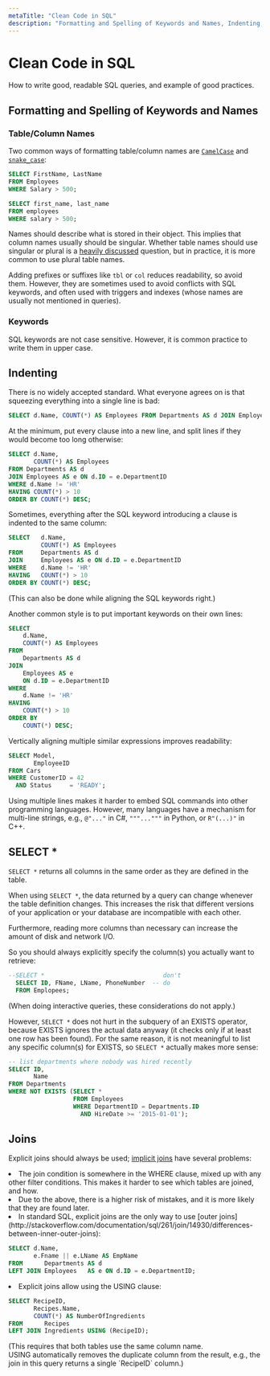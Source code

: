 ```yaml
---
metaTitle: "Clean Code in SQL"
description: "Formatting and Spelling of Keywords and Names, Indenting, SELECT *, Joins"
---
```


# Clean Code in SQL


How to write good, readable SQL queries, and example of good practices.



## Formatting and Spelling of Keywords and Names


### Table/Column Names

Two common ways of formatting table/column names are [`CamelCase`](https://en.wikipedia.org/wiki/Camel_case) and [`snake_case`](https://en.wikipedia.org/wiki/Snake_case):

```sql
SELECT FirstName, LastName
FROM Employees
WHERE Salary > 500;

```

```sql
SELECT first_name, last_name
FROM employees
WHERE salary > 500;

```

Names should describe what is stored in their object. This implies that column names usually should be singular.
Whether table names should use singular or plural is a [heavily discussed](http://stackoverflow.com/questions/338156/table-naming-dilemma-singular-vs-plural-names) question, but in practice, it is more common to use plural table names.

Adding prefixes or suffixes like `tbl` or `col` reduces readability, so avoid them.
However, they are sometimes used to avoid conflicts with SQL keywords, and often used with triggers and indexes (whose names are usually not mentioned in queries).

### Keywords

SQL keywords are not case sensitive.
However, it is common practice to write them in upper case.



## Indenting


There is no widely accepted standard. What everyone agrees on is that squeezing everything into a single line is bad:

```sql
SELECT d.Name, COUNT(*) AS Employees FROM Departments AS d JOIN Employees AS e ON d.ID = e.DepartmentID WHERE d.Name != 'HR' HAVING COUNT(*) > 10 ORDER BY COUNT(*) DESC;

```

At the minimum, put every clause into a new line, and split lines if they would become too long otherwise:

```sql
SELECT d.Name,
       COUNT(*) AS Employees
FROM Departments AS d
JOIN Employees AS e ON d.ID = e.DepartmentID
WHERE d.Name != 'HR'
HAVING COUNT(*) > 10
ORDER BY COUNT(*) DESC;

```

Sometimes, everything after the SQL keyword introducing a clause is indented to the same column:

```sql
SELECT   d.Name,
         COUNT(*) AS Employees
FROM     Departments AS d
JOIN     Employees AS e ON d.ID = e.DepartmentID
WHERE    d.Name != 'HR'
HAVING   COUNT(*) > 10
ORDER BY COUNT(*) DESC;

```

(This can also be done while aligning the SQL keywords right.)

Another common style is to put important keywords on their own lines:

```sql
SELECT
    d.Name,
    COUNT(*) AS Employees
FROM
    Departments AS d
JOIN
    Employees AS e
    ON d.ID = e.DepartmentID
WHERE
    d.Name != 'HR'
HAVING
    COUNT(*) > 10
ORDER BY
    COUNT(*) DESC;

```

Vertically aligning multiple similar expressions improves readability:

```sql
SELECT Model,
       EmployeeID
FROM Cars
WHERE CustomerID = 42
  AND Status     = 'READY';

```

Using multiple lines makes it harder to embed SQL commands into other programming languages.
However, many languages have a mechanism for multi-line strings, e.g., `@"..."` in C#, `"""..."""` in Python, or `R"(...)"` in C++.



## SELECT *


`SELECT *` returns all columns in the same order as they are defined in the table.

When using `SELECT *`, the data returned by a query can change whenever the table definition changes. This increases the risk that different versions of your application or your database are incompatible with each other.

Furthermore, reading more columns than necessary can increase the amount of disk and network I/O.

So you should always explicitly specify the column(s) you actually want to retrieve:

```sql
--SELECT *                                 don't
  SELECT ID, FName, LName, PhoneNumber  -- do
  FROM Emplopees;

```

(When doing interactive queries, these considerations do not apply.)

However, `SELECT *` does not hurt in the subquery of an EXISTS operator, because EXISTS ignores the actual data anyway (it checks only if at least one row has been found). For the same reason, it is not meaningful to list any specific column(s) for EXISTS, so `SELECT *` actually makes more sense:

```sql
-- list departments where nobody was hired recently
SELECT ID,
       Name
FROM Departments
WHERE NOT EXISTS (SELECT *
                  FROM Employees
                  WHERE DepartmentID = Departments.ID
                    AND HireDate >= '2015-01-01');

```



## Joins


Explicit joins should always be used; [implicit joins](http://stackoverflow.com/documentation/sql/261/join/938/implicit-join) have several problems:

<li>
The join condition is somewhere in the WHERE clause, mixed up with any other filter conditions. This makes it harder to see which tables are joined, and how.
</li>
<li>
Due to the above, there is a higher risk of mistakes, and it is more likely that they are found later.
</li>
<li>
In standard SQL, explicit joins are the only way to use [outer joins](http://stackoverflow.com/documentation/sql/261/join/14930/differences-between-inner-outer-joins):

```sql
SELECT d.Name,
       e.Fname || e.LName AS EmpName
FROM      Departments AS d
LEFT JOIN Employees   AS e ON d.ID = e.DepartmentID;

```


</li>
<li>
Explicit joins allow using the USING clause:

```sql
SELECT RecipeID,
       Recipes.Name,
       COUNT(*) AS NumberOfIngredients
FROM      Recipes
LEFT JOIN Ingredients USING (RecipeID);

```


<p>(This requires that both tables use the same column name.<br />
USING automatically removes the duplicate column from the result, e.g., the join in this query returns a single `RecipeID` column.)</p>
</li>

